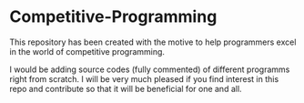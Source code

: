 # Competitive-Programming


This repository has been created with the motive to help programmers excel in the world of competitive programming.

I would be adding source codes (fully commented) of different programms right from scratch.
I will be very much pleased if you find interest in this repo and contribute so that it will be beneficial for one and all.
